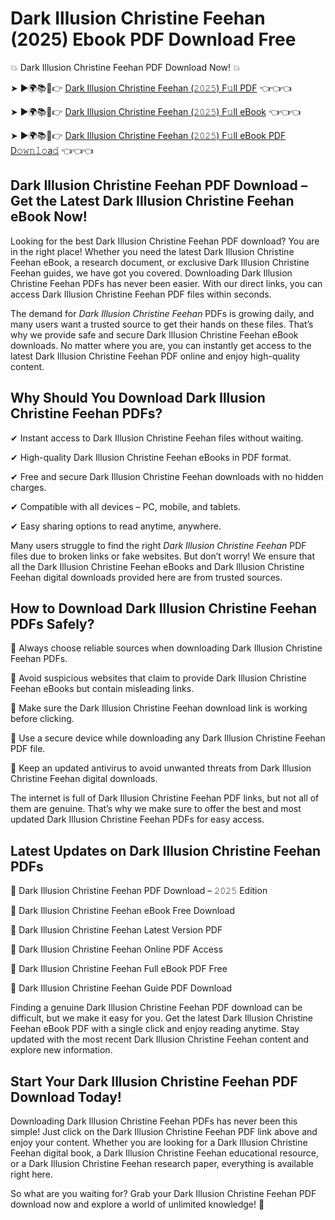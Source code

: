 # Dark Illusion Christine Feehan (2025) Ebook PDF Download Free

💥 Dark Illusion Christine Feehan PDF Download Now! 💥

➤ ►🌍📚📱👉 [Dark Illusion Christine Feehan (𝟸𝟶𝟸𝟻) F𝚞ll PDF](https://getpdf.xyz/dark-illusion-christine-feehan) 👈👈👈


➤ ►🌍📚📱👉 [Dark Illusion Christine Feehan (𝟸𝟶𝟸𝟻) F𝚞ll eBook](https://getpdf.xyz/dark-illusion-christine-feehan) 👈👈👈


➤ ►🌍📚📱👉 [Dark Illusion Christine Feehan (𝟸𝟶𝟸𝟻) F𝚞ll eBook PDF D𝚘𝚠𝚗𝚕𝚘a𝚍](https://getpdf.xyz/dark-illusion-christine-feehan) 👈👈👈


## Dark Illusion Christine Feehan PDF Download – Get the Latest Dark Illusion Christine Feehan eBook Now!

Looking for the best Dark Illusion Christine Feehan PDF download? You are in the right place! Whether you need the latest Dark Illusion Christine Feehan eBook, a research document, or exclusive Dark Illusion Christine Feehan guides, we have got you covered. Downloading Dark Illusion Christine Feehan PDFs has never been easier. With our direct links, you can access Dark Illusion Christine Feehan PDF files within seconds.

The demand for *Dark Illusion Christine Feehan* PDFs is growing daily, and many users want a trusted source to get their hands on these files. That’s why we provide safe and secure Dark Illusion Christine Feehan eBook downloads. No matter where you are, you can instantly get access to the latest Dark Illusion Christine Feehan PDF online and enjoy high-quality content.

## Why Should You Download Dark Illusion Christine Feehan PDFs?

✔ Instant access to Dark Illusion Christine Feehan files without waiting.

✔ High-quality Dark Illusion Christine Feehan eBooks in PDF format.

✔ Free and secure Dark Illusion Christine Feehan downloads with no hidden charges.

✔ Compatible with all devices – PC, mobile, and tablets.

✔ Easy sharing options to read anytime, anywhere.

Many users struggle to find the right *Dark Illusion Christine Feehan* PDF files due to broken links or fake websites. But don’t worry! We ensure that all the Dark Illusion Christine Feehan eBooks and Dark Illusion Christine Feehan digital downloads provided here are from trusted sources.

## How to Download Dark Illusion Christine Feehan PDFs Safely?

📌 Always choose reliable sources when downloading Dark Illusion Christine Feehan PDFs.

📌 Avoid suspicious websites that claim to provide Dark Illusion Christine Feehan eBooks but contain misleading links.

📌 Make sure the Dark Illusion Christine Feehan download link is working before clicking.

📌 Use a secure device while downloading any Dark Illusion Christine Feehan PDF file.

📌 Keep an updated antivirus to avoid unwanted threats from Dark Illusion Christine Feehan digital downloads.

The internet is full of Dark Illusion Christine Feehan PDF links, but not all of them are genuine. That’s why we make sure to offer the best and most updated Dark Illusion Christine Feehan PDFs for easy access.

## Latest Updates on Dark Illusion Christine Feehan PDFs

🔹 Dark Illusion Christine Feehan PDF Download – 𝟸𝟶𝟸𝟻 Edition

🔹 Dark Illusion Christine Feehan eBook Free Download

🔹 Dark Illusion Christine Feehan Latest Version PDF

🔹 Dark Illusion Christine Feehan Online PDF Access

🔹 Dark Illusion Christine Feehan Full eBook PDF Free

🔹 Dark Illusion Christine Feehan Guide PDF Download

Finding a genuine Dark Illusion Christine Feehan PDF download can be difficult, but we make it easy for you. Get the latest Dark Illusion Christine Feehan eBook PDF with a single click and enjoy reading anytime. Stay updated with the most recent Dark Illusion Christine Feehan content and explore new information.

## Start Your Dark Illusion Christine Feehan PDF Download Today!

Downloading Dark Illusion Christine Feehan PDFs has never been this simple! Just click on the Dark Illusion Christine Feehan PDF link above and enjoy your content. Whether you are looking for a Dark Illusion Christine Feehan digital book, a Dark Illusion Christine Feehan educational resource, or a Dark Illusion Christine Feehan research paper, everything is available right here.

So what are you waiting for? Grab your Dark Illusion Christine Feehan PDF download now and explore a world of unlimited knowledge! 🚀